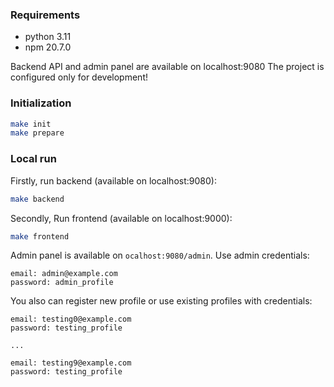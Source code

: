 ### Requirements
- python 3.11
- npm 20.7.0

Backend API and admin panel are available on localhost:9080
The project is configured only for development!


### Initialization
```bash
make init
make prepare
```

### Local run
Firstly, run backend (available on localhost:9080):
```bash
make backend
```

Secondly, Run frontend (available on localhost:9000):
```bash
make frontend
```

Admin panel is available on ```ocalhost:9080/admin```. Use admin credentials:
```
email: admin@example.com
password: admin_profile
```

You also can register new profile or use existing profiles with credentials:
```
email: testing0@example.com
password: testing_profile

...

email: testing9@example.com
password: testing_profile
```